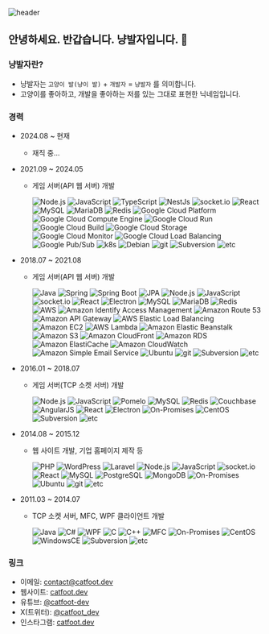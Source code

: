 ![header](https://capsule-render.vercel.app/api?type=Waving&color=6979b5&height=200&section=header&text=냥발자%20::%20catfoot.dev&fontSize=52&fontColor=fff)

## 안녕하세요. 반갑습니다. 냥발자입니다. 👋

### 냥발자란?
* 냥발자는 `고양이 발(냥이 발)` + `개발자` = `냥발자` 를 의미합니다.
* 고양이를 좋아하고, 개발을 좋아하는 저를 있는 그대로 표현한 닉네임입니다.

### 경력
* 2024.08 ~ 현재
  - 재직 중...
 
* 2021.09 ~ 2024.05
  - 게임 서버(API 웹 서버) 개발
    
    ![Node.js](https://img.shields.io/badge/Node.js-%23339933.svg?style=flat-square&logo=node.js&logoColor=white)
    ![JavaScript](https://img.shields.io/badge/JavaScript-F7DF1E.svg?style=flat-square&logo=javascript&logoColor=white)
    ![TypeScript](https://img.shields.io/badge/TypeScript-3178C6.svg?style=flat-square&logo=typescript&logoColor=white)
    ![NestJs](https://img.shields.io/badge/NestJs-ea2845?style=flat-square&logo=nestjs&logoColor=white)
    ![socket.io](https://img.shields.io/badge/Socket.io-010101?style=flat-square&logo=Socket.io&logoColor=white)
    ![React](https://img.shields.io/badge/React-61DAFB?style=flat-square&logo=react&logoColor=black)
    ![MySQL](https://img.shields.io/badge/MySQL-4479A1?style=flat-square&logo=MySQL&logoColor=white)
    ![MariaDB](https://img.shields.io/badge/MariaDB-003545?style=flat-square&logo=MariaDB&logoColor=white)
    ![Redis](https://img.shields.io/badge/Redis-FF4438?style=flat-square&logo=Redis&logoColor=white)
    ![Google Cloud Platform](https://img.shields.io/badge/Google%20Cloud-4285F4?style=flat-square&logo=Google%20Cloud&logoColor=white)
    ![Google Cloud Compute Engine](https://img.shields.io/badge/Google%20Cloud%20Compute%20Engine-AECBFA?style=flat-square)
    ![Google Cloud Run](https://img.shields.io/badge/Google%20Cloud%20Run-AECBFA?style=flat-square)
    ![Google Cloud Build](https://img.shields.io/badge/Google%20Cloud%20Build-AECBFA?style=flat-square)
    ![Google Cloud Storage](https://img.shields.io/badge/Google%20Cloud%20Storage-AECBFA?style=flat-square&logo=Google%20Cloud%20Storage&logoColor=black)
    ![Google Cloud Monitor](https://img.shields.io/badge/Google%20Cloud%20Monitor-AECBFA?style=flat-square)
    ![Google Cloud Load Balancing](https://img.shields.io/badge/Google%20Cloud%20Load%20Balancing-AECBFA?style=flat-square)
    ![Google Pub/Sub](https://img.shields.io/badge/Google%20Pub%2FSub-AECBFA?style=flat-square&logo=Google%20Pub%2FSub&logoColor=black)
    ![k8s](https://img.shields.io/badge/Kubernetes-326CE5?style=flat-square&logo=Kubernetes&logoColor=white)
    ![Debian](https://img.shields.io/badge/Debian-A81D33?style=flat-square&logo=Debian&logoColor=white)
    ![git](https://img.shields.io/badge/git-F05032.svg?style=flat-square&logo=git&logoColor=white)
    ![Subversion](https://img.shields.io/badge/Subversion-809CC9.svg?style=flat-square&logo=subversion&logoColor=white)
    ![etc](https://img.shields.io/badge/etc...-333333?style=flat-square)

* 2018.07 ~ 2021.08
  - 게임 서버(API 웹 서버) 개발
 
    ![Java](https://img.shields.io/badge/Java-6DB33F.svg?style=flat-square)
    ![Spring](https://img.shields.io/badge/Spring-6DB33F.svg?style=flat-square&logo=Spring&logoColor=white)
    ![Spring Boot](https://img.shields.io/badge/Spring%20Boot-6DB33F.svg?style=flat-square&logo=Spring%20Boot&logoColor=white)
    ![JPA](https://img.shields.io/badge/JPA-6DB33F.svg?style=flat-square)
    ![Node.js](https://img.shields.io/badge/Node.js-%23339933.svg?style=flat-square&logo=node.js&logoColor=white)
    ![JavaScript](https://img.shields.io/badge/JavaScript-F7DF1E.svg?style=flat-square&logo=javascript&logoColor=white)
    ![socket.io](https://img.shields.io/badge/Socket.io-010101?style=flat-square&logo=Socket.io&logoColor=white)
    ![React](https://img.shields.io/badge/React-61DAFB?style=flat-square&logo=react&logoColor=black)
    ![Electron](https://img.shields.io/badge/Electron-47848F?style=flat-square&logo=electron&logoColor=white)
    ![MySQL](https://img.shields.io/badge/MySQL-4479A1?style=flat-square&logo=MySQL&logoColor=white)
    ![MariaDB](https://img.shields.io/badge/MariaDB-003545?style=flat-square&logo=MariaDB&logoColor=white)
    ![Redis](https://img.shields.io/badge/Redis-FF4438?style=flat-square&logo=Redis&logoColor=white)
    ![AWS](https://img.shields.io/badge/Amazon%20Web%20Services-232F3E?style=flat-square&logo=Amazon%20Web%20Services&logoColor=white)
    ![Amazon Identify Access Management](https://img.shields.io/badge/Amazon%20Identify%20Access%20Management-DD344C?style=flat-square&logo=amazoniam&logoColor=white)
    ![Amazon Route 53](https://img.shields.io/badge/Amazon%20Route%2053-8C4FFF?style=flat-square&logo=amazonroute53&logoColor=white)
    ![Amazon API Gateway](https://img.shields.io/badge/Amazon%20API%20Gateway-FF4F8B?style=flat-square&logo=amazonapigateway&logoColor=white)
    ![AWS Elastic Load Balancing](https://img.shields.io/badge/AWS%20Elastic%20Load%20Balancing-8C4FFF?style=flat-square&logo=awselasticloadbalancing&logoColor=white)
    ![Amazon EC2](https://img.shields.io/badge/Amazon%20EC2-FF9900?style=flat-square&logo=amazonec2&logoColor=white)
    ![AWS Lambda](https://img.shields.io/badge/AWS%20Lambda-FF9900?style=flat-square&logo=awslambda&logoColor=white)
    ![Amazon Elastic Beanstalk](https://img.shields.io/badge/Amazon%20Elastic%20Beanstalk-FF9900?style=flat-square)
    ![Amazon S3](https://img.shields.io/badge/Amazon%20S3-569A31?style=flat-square&logo=amazons3&logoColor=white)
    ![Amazon CloudFront](https://img.shields.io/badge/Amazon%20CloudFront-FF9900?style=flat-square)
    ![Amazon RDS](https://img.shields.io/badge/Amazon%20RDS-527FFF?style=flat-square&logo=amazonrds&logoColor=white)
    ![Amazon ElastiCache](https://img.shields.io/badge/Amazon%20ElastiCache-C925D1?style=flat-square&logo=amazonelasticache&logoColor=white)
    ![Amazon CloudWatch](https://img.shields.io/badge/Amazon%20Cloud%20Watch-FF4F8B?style=flat-square&logo=amazoncloudwatch&logoColor=white)
    ![Amazon Simple Email Service](https://img.shields.io/badge/Amazon%20Simple%20Email%20Service-DD344C?style=flat-square&logo=amazonsimpleemailservice&logoColor=white)
    ![Ubuntu](https://img.shields.io/badge/Ubuntu-E95420?style=flat-square&logo=ubuntu&logoColor=white)
    ![git](https://img.shields.io/badge/git-F05032.svg?style=flat-square&logo=git&logoColor=white)
    ![Subversion](https://img.shields.io/badge/Subversion-809CC9.svg?style=flat-square&logo=subversion&logoColor=white)
    ![etc](https://img.shields.io/badge/etc...-333333?style=flat-square)
    
* 2016.01 ~ 2018.07
  - 게임 서버(TCP 소켓 서버) 개발

    ![Node.js](https://img.shields.io/badge/Node.js-%23339933.svg?style=flat-square&logo=node.js&logoColor=white)
    ![JavaScript](https://img.shields.io/badge/JavaScript-F7DF1E.svg?style=flat-square&logo=javascript&logoColor=white)
    ![Pomelo](https://img.shields.io/badge/Pomelo-DD1100?style=flat-square)
    ![MySQL](https://img.shields.io/badge/MySQL-4479A1?style=flat-square&logo=MySQL&logoColor=white)
    ![Redis](https://img.shields.io/badge/Redis-FF4438?style=flat-square&logo=Redis&logoColor=white)
    ![Couchbase](https://img.shields.io/badge/Couchbase-EA2328?style=flat-square&logo=couchbase&logoColor=white)
    ![AngularJS](https://img.shields.io/badge/AngularJS-FF0000?style=flat-square&logo=angular&logoColor=white)
    ![React](https://img.shields.io/badge/React-61DAFB?style=flat-square&logo=react&logoColor=black)
    ![Electron](https://img.shields.io/badge/Electron-47848F?style=flat-square&logo=electron&logoColor=white)
    ![On-Promises](https://img.shields.io/badge/On–Promises-FFFFFF?style=flat-square)
    ![CentOS](https://img.shields.io/badge/CentOS-262577?style=flat-square&logo=centos&logoColor=white)
    ![Subversion](https://img.shields.io/badge/Subversion-809CC9.svg?style=flat-square&logo=subversion&logoColor=white)
    ![etc](https://img.shields.io/badge/etc...-333333?style=flat-square)

* 2014.08 ~ 2015.12
  - 웹 사이트 개발, 기업 홈페이지 제작 등

    ![PHP](https://img.shields.io/badge/PHP-777BB4.svg?style=flat-square&logo=php&logoColor=white)
    ![WordPress](https://img.shields.io/badge/WordPress-21759B.svg?style=flat-square&logo=wordpress&logoColor=white)
    ![Laravel](https://img.shields.io/badge/Laravel-FF2D20.svg?style=flat-square&logo=laravel&logoColor=white)
    ![Node.js](https://img.shields.io/badge/Node.js-%23339933.svg?style=flat-square&logo=node.js&logoColor=white)
    ![JavaScript](https://img.shields.io/badge/JavaScript-F7DF1E.svg?style=flat-square&logo=javascript&logoColor=white)
    ![socket.io](https://img.shields.io/badge/Socket.io-010101?style=flat-square&logo=Socket.io&logoColor=white)
    ![React](https://img.shields.io/badge/React-61DAFB?style=flat-square&logo=react&logoColor=black)
    ![MySQL](https://img.shields.io/badge/MySQL-4479A1?style=flat-square&logo=MySQL&logoColor=white)
    ![PostgreSQL](https://img.shields.io/badge/PostgrSQL-4169E1?style=flat-square&logo=postgresql&logoColor=white)
    ![MongoDB](https://img.shields.io/badge/MongoDB-47A248?style=flat-square&logo=mongodb&logoColor=white)
    ![On-Promises](https://img.shields.io/badge/On–Promises-FFFFFF?style=flat-square)
    ![Ubuntu](https://img.shields.io/badge/Ubuntu-E95420?style=flat-square&logo=ubuntu&logoColor=white)
    ![git](https://img.shields.io/badge/git-F05032.svg?style=flat-square&logo=git&logoColor=white)
    ![etc](https://img.shields.io/badge/etc...-333333?style=flat-square)

* 2011.03 ~ 2014.07
  - TCP 소켓 서버, MFC, WPF 클라이언트 개발
 
    ![Java](https://img.shields.io/badge/Java-6DB33F.svg?style=flat-square)
    ![C#](https://img.shields.io/badge/C%23-00599C.svg?style=flat-square&logo=C-Sharp&logoColor=white)
    ![WPF](https://img.shields.io/badge/WPF-1cced0.svg?style=flat-square)
    ![C](https://img.shields.io/badge/C-A8B9CC.svg?style=flat-square&logo=c&logoColor=black)
    ![C++](https://img.shields.io/badge/C%2B%2B-00599C.svg?style=flat-square&logo=cplusplus&logoColor=white)
    ![MFC](https://img.shields.io/badge/MFC-f75500.svg?style=flat-square)
    ![On-Promises](https://img.shields.io/badge/On–Promises-FFFFFF?style=flat-square)
    ![CentOS](https://img.shields.io/badge/CentOS-262577?style=flat-square&logo=centos&logoColor=white)
    ![WindowsCE](https://img.shields.io/badge/WindowsCE-0a8186.svg?style=flat-square)
    ![Subversion](https://img.shields.io/badge/Subversion-809CC9.svg?style=flat-square&logo=subversion&logoColor=white)
    ![etc](https://img.shields.io/badge/etc...-333333?style=flat-square)

### 링크
* 이메일: <a href="javascript:location.href = 'mai' + 'lto:' + ['contact','catfoot.dev'].join('@')">contact@catfoot.dev</a>
* 웹사이트: [catfoot.dev](https://catfoot.dev)
* 유튜브: [@catfoot-dev](https://youtube.com/@catfoot-dev)
* X(트위터): [@catfoot_dev](https://x.com/catfoot_dev)
* 인스타그램: [catfoot.dev](https://www.instagram.com/catfoot.dev)
